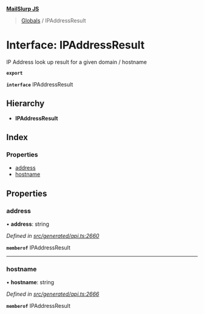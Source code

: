 **[MailSlurp JS](../README.md)**

> [Globals](../README.md) / IPAddressResult

# Interface: IPAddressResult

IP Address look up result for a given domain / hostname

**`export`** 

**`interface`** IPAddressResult

## Hierarchy

* **IPAddressResult**

## Index

### Properties

* [address](ipaddressresult.md#address)
* [hostname](ipaddressresult.md#hostname)

## Properties

### address

•  **address**: string

*Defined in [src/generated/api.ts:2660](https://github.com/mailslurp/mailslurp-client/blob/98c6efc/src/generated/api.ts#L2660)*

**`memberof`** IPAddressResult

___

### hostname

•  **hostname**: string

*Defined in [src/generated/api.ts:2666](https://github.com/mailslurp/mailslurp-client/blob/98c6efc/src/generated/api.ts#L2666)*

**`memberof`** IPAddressResult
